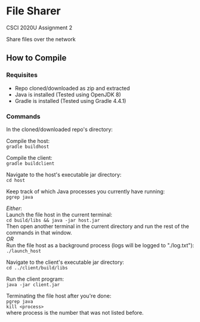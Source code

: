 # File Sharer

<p>CSCI 2020U Assignment 2</p>

<p>Share files over the network</p>


## How to Compile

### Requisites
* Repo cloned/downloaded as zip and extracted
* Java is installed (Tested using OpenJDK 8)
* Gradle is installed (Tested using Gradle 4.4.1)

### Commands

In the cloned/downloaded repo's directory:  

Compile the host:  
`gradle buildhost`

Compile the client:  
`gradle buildclient`

Navigate to the host's executable jar directory:  
`cd host`

Keep track of which Java processes you currently have running:  
`pgrep java`

*Either*:  
Launch the file host in the current terminal:  
`cd build/libs && java -jar host.jar`  
Then open another terminal in the current directory and run the rest of the commands in that window.  
*OR*  
Run the file host as a background process (logs will be logged to "./log.txt"):  
`./launch_host`

Navigate to the client's executable jar directory:  
`cd ../client/build/libs`

Run the client program:  
`java -jar client.jar`

Terminating the file host after you're done:  
`pgrep java`  
`kill <process>`  
where process is the number that was not listed before.

